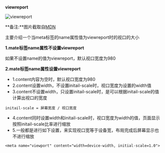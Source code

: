 **viewreport**

![viewreport](https://segmentfault.com/img/remote/1460000017480059?w=1304&h=1186)

**备注:**图片截取自[MDN](https://developer.mozilla.org/zh-CN/docs/Web/HTML/Element/meta)

主要介绍一个当meta标签的name属性值为viewreport时的视口的大小

**1.mate标签name属性不设置viewreport**

如果不设置name的值为viewreport，默认视口宽度为980

**2.mate标签name属性设置viewreport**

- 1.content内容为空时，默认视口宽度为980
- 2.content设置width，不设置initail-scale时，视口宽度为设置的width值
- 3.content不设置width，只设置initail-scale时，是可以根据initail-scale的值计算出视口的宽度

```
initail-scale = 屏幕宽度 / 视口宽度
```

- 4.content同时设置width和initail-scale时，视口宽度为width的值，页面显示按照initail-scale比率进行缩放
- 5.一般都是进行如下设置，来实现视口宽等于设备宽，布局完成后屏幕显示也不进行缩放

```
<meta name="viewport" content="width=device-width, initial-scale=1.0">
```